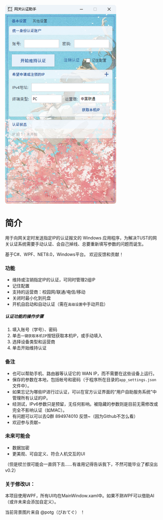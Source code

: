 ![](res/%E8%BF%90%E8%A1%8C%E5%B1%95%E7%A4%BA_%E4%B8%BB%E7%95%8C%E9%9D%A2%EF%BC%88%E5%8F%AF%E5%88%A0%E9%99%A4%EF%BC%89.png)

# 简介

用于向网关定时发送指定IP的认证报文的 Windows 应用程序，为解决TUST的网关认证系统需要手动认证、会自己掉线、总要重新填写参数的问题而诞生。

基于C#、WPF、NET8.0，Windows平台。
欢迎反馈和贡献！


### **功能**

- 维持或注销指定IP的认证，可同时管理2组IP
- 记住配置
- 支持的运营商：校园网/联通/电信/移动
- 关闭时最小化到托盘
- 开机自启动和自动认证（需在`高级设置`中手动开启）

##### 认证功能的操作步骤

1. 填入账号（学号）、密码
1. 单击`一键获取本机IP`按钮获取本机IP，或手动填入
1. 选择设备类型和运营商
1. 单击开始维持认证


### **备注**

- 也可以帮助手机、路由器等认证它的 WAN IP，而不需要在这些设备上运行。
- 保存的参数在本地，包括帐号和密码（于程序所在目录的`app_settings.json`文件中）。
- 如果忘记为哪些IP进行过认证，可以在官方认证界面的“用户自助服务系统”中管理所有认证的IP。
- 经测试，IPv6参数只是预留，无任何影响。被隐藏的参数则是目前无需修改或完全不影响认证（如MAC）。
- 有问题可以可以去Q群 894974010 反馈\~（因为Github不怎么看）
- 欢迎参与贡献\~

### **未来可能会**

- 数据加密
- 更美观、可自定义、符合人机交互的UI

（但是棂兰很可能会一直鸽下去……有谁用记得告诉我下，不然可能毕业了都没出v0.2）




### **关于修改UI：**

本项目使用WPF，所有UI均在MainWindow.xaml中。如果不熟WPF可以借助AI（或许未来会添加自定义）。

当前背景图片来自 @potg（ぴおてぐ） ！


